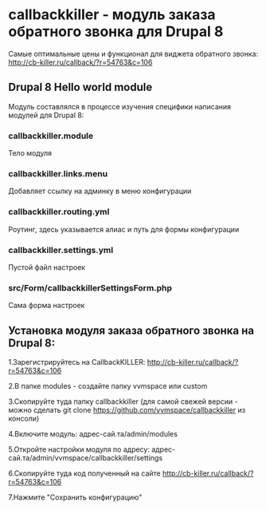 # callbackkiller - модуль заказа обратного звонка для Drupal 8
Самые оптимальные цены и функционал для виджета обратного звонка: http://cb-killer.ru/callback/?r=54763&c=106

## Drupal 8 Hello world module
Модуль составлялся в процессе изучения специфики написания модулей для Drupal 8:

### callbackkiller.module
Тело модуля

### callbackkiller.links.menu
Добавляет ссылку на админку в меню конфигурации

### callbackkiller.routing.yml
Роутинг, здесь указывается алиас и путь для формы конфигурации

### callbackkiller.settings.yml
Пустой файл настроек

### src/Form/callbackkillerSettingsForm.php
Сама форма настроек

## Установка модуля заказа обратного звонка на Drupal 8:

1.Зарегистрируйтесь на CallbackKILLER:
http://cb-killer.ru/callback/?r=54763&c=106

2.В папке modules - создайте папку vvmspace или custom

3.Скопируйте туда папку callbackkiller (для самой свежей версии - можно сделать git clone https://github.com/vvmspace/callbackkiller из консоли)

4.Включите модуль:
адрес-сай.та/admin/modules

5.Откройте настройки модуля по адресу:
адрес-сай.та/admin/vvmspace/callbackkiller/settings

6.Скопируйте туда код полученный на сайте http://cb-killer.ru/callback/?r=54763&c=106

7.Нажмите "Сохранить конфигурацию"
